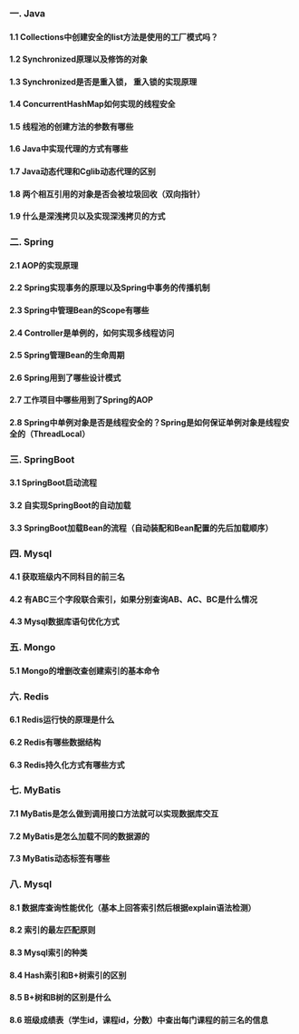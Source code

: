### 一. Java

#### 1.1 Collections中创建安全的list方法是使用的工厂模式吗？

#### 1.2 Synchronized原理以及修饰的对象

#### 1.3 Synchronized是否是重入锁， 重入锁的实现原理

#### 1.4 ConcurrentHashMap如何实现的线程安全

#### 1.5 线程池的创建方法的参数有哪些

#### 1.6 Java中实现代理的方式有哪些

#### 1.7 Java动态代理和Cglib动态代理的区别

#### 1.8 两个相互引用的对象是否会被垃圾回收（双向指针）

#### 1.9 什么是深浅拷贝以及实现深浅拷贝的方式

### 二. Spring

#### 2.1 AOP的实现原理

#### 2.2 Spring实现事务的原理以及Spring中事务的传播机制

#### 2.3 Spring中管理Bean的Scope有哪些

#### 2.4 Controller是单例的，如何实现多线程访问

#### 2.5 Spring管理Bean的生命周期

#### 2.6 Spring用到了哪些设计模式

#### 2.7 工作项目中哪些用到了Spring的AOP

#### 2.8 Spring中单例对象是否是线程安全的？Spring是如何保证单例对象是线程安全的（ThreadLocal）

### 三. SpringBoot

#### 3.1 SpringBoot启动流程

#### 3.2 自实现SpringBoot的自动加载

#### 3.3 SpringBoot加载Bean的流程（自动装配和Bean配置的先后加载顺序）

### 四. Mysql

#### 4.1 获取班级内不同科目的前三名

#### 4.2 有ABC三个字段联合索引，如果分别查询AB、AC、BC是什么情况

#### 4.3 Mysql数据库语句优化方式

### 五. Mongo

#### 5.1 Mongo的增删改查创建索引的基本命令

### 六. Redis

#### 6.1 Redis运行快的原理是什么

#### 6.2 Redis有哪些数据结构

#### 6.3 Redis持久化方式有哪些方式

### 七. MyBatis

#### 7.1 MyBatis是怎么做到调用接口方法就可以实现数据库交互

#### 7.2 MyBatis是怎么加载不同的数据源的

#### 7.3 MyBatis动态标签有哪些

### 八. Mysql

#### 8.1 数据库查询性能优化（基本上回答索引然后根据explain语法检测）

#### 8.2 索引的最左匹配原则

#### 8.3 Mysql索引的种类

#### 8.4 Hash索引和B+树索引的区别

#### 8.5 B+树和B树的区别是什么

#### 8.6 班级成绩表（学生id，课程id，分数）中查出每门课程的前三名的信息



